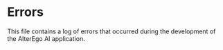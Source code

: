 # Errors

This file contains a log of errors that occurred during the development of the AlterEgo AI application.
